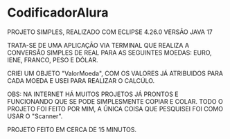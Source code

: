 # CodificadorAlura

PROJETO SIMPLES, REALIZADO COM ECLIPSE 4.26.0
VERSÃO JAVA 17

TRATA-SE DE UMA APLICAÇÃO VIA TERMINAL QUE REALIZA A CONVERSÃO SIMPLES DE REAL PARA AS SEGUINTES MOEDAS:
EURO, IENE, FRANCO, PESO E DÓLAR.

CRIEI UM OBJETO "ValorMoeda", COM OS VALORES JÁ ATRIBUIDOS PARA CADA MOEDA E USEI PARA REALIZAR O CALCÚLO.

OBS: NA INTERNET HÁ MUITOS PROJETOS JÁ PRONTOS E FUNCIONANDO QUE SE PODE SIMPLESMENTE COPIAR E COLAR.
TODO O PROJETO FOI FEITO POR MIM, A ÚNICA COISA QUE PESQUISEI FOI COMO USAR O "Scanner".

PROJETO FEITO EM CERCA DE 15 MINUTOS.


